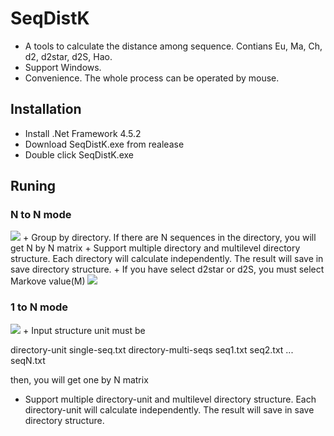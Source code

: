 # SeqDistK
+ A tools to calculate the distance among sequence. Contians Eu, Ma, Ch, d2, d2star, d2S, Hao. 
+ Support Windows. 
+ Convenience. The whole process can be operated by mouse.

## Installation 
+ Install .Net Framework 4.5.2 
+ Download SeqDistK.exe from realease
+ Double click SeqDistK.exe

## Runing

### N to N mode
<img src="https://github.com/htczero/SeqDistK/img/N to N mode.png" />
+ Group by directory. If there are N sequences in the directory, you will get N by N matrix
+ Support multiple directory and multilevel directory structure. Each directory will calculate independently. The result will save in save directory structure.
+ If you have select d2star or d2S, you must select Markove value(M)
<img src="https://github.com/htczero/SeqDistK/img/markov.png" />

### 1 to N mode
<img src="https://github.com/htczero/SeqDistK/img/1 to N mode.png" />
+ Input structure unit must be 

  directory-unit
      single-seq.txt
	  directory-multi-seqs
	      seq1.txt
		  seq2.txt
		  ...
		  seqN.txt
		
  

  then, you will get one by N matrix
+ Support multiple directory-unit and multilevel directory structure. Each directory-unit will calculate independently. The result will save in save directory structure.

